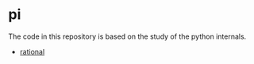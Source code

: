 # pi

The code in this repository is based on the study of the python internals.

- [rational](https://github.com/gaoxinge/pi/tree/master/pi/rational)